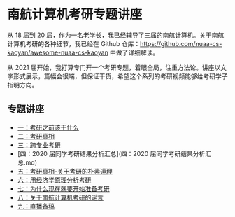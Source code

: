 # 南航计算机考研专题讲座

从 18 届到 20 届，作为一名老学长，我已经辅导了三届的南航计算机。关于南航计算机考研的各种细节，我已经在 Github 仓库：https://github.com/nuaa-cs-kaoyan/awesome-nuaa-cs-kaoyan 中做了详细解读。

从 2021 届开始，我打算专门开一个考研专题，着眼全局，注重方法论。讲座以文字形式展示，篇幅会很端，但保证干货，希望这个系列的考研视频能够给考研学子指明方向。

## 专题讲座

* [一：考研之前该干什么](一：考研之前该干什么.md)
* [二：考研真相](二：考研真相.md)
* [三：跨专业考研](三：跨专业考研.md)
* [四：2020 届同学考研结果分析汇总](四：2020 届同学考研结果分析汇总.md)
* [五：考研真相-关于考研的朴素道理](五：考研真相-关于考研的朴素道理.md)
* [六：用经济学原理分析考研](六：用经济学原理分析考研.md)
* [七：为什么现在就要开始准备考研](七：为什么现在就要开始准备考研.md)
* [八：关于南航计算机考研的谣言](八：关于南航计算机考研的谣言.md)
* [九：直播备稿](九：直播备稿.md)





